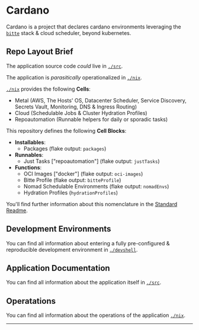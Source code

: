 # Cardano

Cardano is a project that declares cardano environments leveraging the
[`bitte`][bitte] stack & cloud scheduler, beyond kubernetes.

## Repo Layout Brief

The application source code _could_ live in [`./src`][app].

The application is _parasitically_ operationalized in [`./nix`][ops].

[`./nix`][ops] provides the following **Cells**:

- Metal (AWS, The Hosts' OS, Datacenter Scheduler, Service Discovery, Secrets Vault, Monitoring, DNS & Ingress Routing)
- Cloud (Schedulable Jobs & Cluster Hydration Profiles)
- Repoautomation (Runnable helpers for daily or sporadic tasks)

This repository defines the following **Cell Blocks**:

- **Installables**:
  - Packages (flake output: `packages`)
- **Runnables**:
  - Just Tasks ["repoautomation"] (flake output: `justTasks`)
- **Functions**:
  - OCI Images ["docker"] (flake output: `oci-images`)
  - Bitte Profile (flake output: `bitteProfile`)
  - Nomad Schedulable Environments (flake output: `nomadEnvs`)
  - Hydration Profiles (`hydrationProfiles`)

You'll find further information about this nomenclature in the
[Standard Readme][std-readme].

## Development Environments

You can find all information about entering a fully pre-configured &
reproducible development environment in [`./devshell`][devshell].

## Application Documentation

You can find all information about the application itself in [`./src`][app].

## Operatations

You can find all information about the operations of the application [`./nix`][ops].

---

[app]: ./src
[bitte]: https://github.com/input-output-hk/bitte
[devshell]: ./devshell
[ops]: ./nix
[std-readme]: https://github.com/divnix/std#readme
